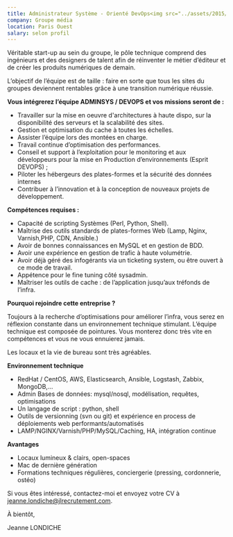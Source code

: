 ```yaml
---
title: Administrateur Système - Orienté DevOps<img src="../assets/2015/08/tampon-pourvu.jpg" align="right">
company: Groupe média
location: Paris Ouest
salary: selon profil
---
```


Véritable start-up au sein du groupe, le pôle technique comprend des ingénieurs et des designers de talent afin de réinventer le métier d’éditeur et de créer les produits numériques de demain.

L’objectif de l’équipe est de taille : faire en sorte que tous les sites du groupes deviennent rentables grâce à une transition numérique réussie.

<strong>Vous intégrerez l’équipe ADMINSYS / DEVOPS et vos missions seront de :</strong>

- Travailler sur la mise en oeuvre d'architectures à haute dispo, sur la disponibilité des serveurs et la scalabilité des sites. 
- Gestion et optimisation du cache à toutes les échelles.
- Assister l’équipe lors des montées en charge. 
- Travail continue d’optimisation des performances.
- Conseil et support à l’exploitation pour le monitoring et aux développeurs pour la mise en Production d’environnements (Esprit DEVOPS) ;
- Piloter les hébergeurs des plates-formes et la sécurité des données internes
- Contribuer à l’innovation et à la conception de nouveaux projets de développement.

<strong>Compétences requises :</strong>

- Capacité de scripting Systèmes (Perl, Python, Shell).
- Maîtrise des outils standards de plates-formes Web (Lamp, Nginx, Varnish,PHP, CDN, Ansible.)
- Avoir de bonnes connaissances en MySQL et en gestion de BDD.
- Avoir une expérience en gestion de trafic à haute volumétrie.
- Avoir déjà géré des infogérants via un ticketing system, ou être ouvert à ce mode de travail.
- Appétence pour le fine tuning côté sysadmin.
- Maîtriser les outils de cache : de l’application jusqu’aux tréfonds de l’infra.

<strong>Pourquoi rejoindre cette entreprise ?</strong>

Toujours à la recherche d’optimisations pour améliorer l’infra, vous serez en réflexion constante dans un environnement technique stimulant.
L’équipe technique est composée de pointures. Vous monterez donc très vite en compétences et vous ne vous ennuierez jamais.

Les locaux et la vie de bureau sont très agréables.

<strong>Environnement technique</strong>

- RedHat / CentOS, AWS, Elasticsearch, Ansible, Logstash, Zabbix, MongoDB,... 
- Admin Bases de données: mysql/nosql, modélisation, requêtes, optimisations 
- Un langage de script : python, shell 
- Outils de versionning (svn ou git) et expérience en process de déploiements web performants/automatisés 
- LAMP/NGINX/Varnish/PHP/MySQL/Caching, HA, intégration continue

<strong>Avantages</strong>

- Locaux lumineux & clairs, open-spaces
- Mac de dernière génération
- Formations techniques régulières, conciergerie (pressing, cordonnerie, ostéo)

Si vous êtes intéressé, contactez-moi et envoyez votre CV à jeanne.londiche@jlrecrutement.com.

À bientôt,

Jeanne LONDICHE

